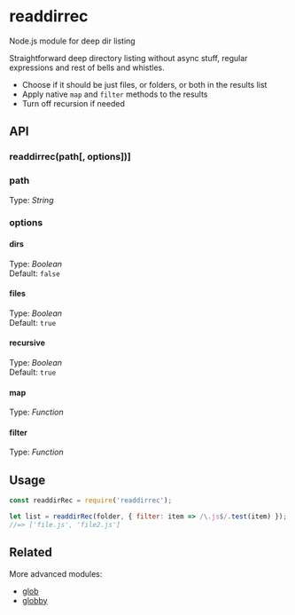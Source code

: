  # readdirrec
Node.js module for deep dir listing 

Straightforward deep directory listing without async stuff, regular expressions and rest of bells and whistles. 
- Choose if it should be just files, or folders, or both in the results list
- Apply native `map` and `filter` methods to the results
- Turn off recursion if needed


## API

### readdirrec(path[, options])]

### path
Type: _String_


### options
#### dirs
Type: _Boolean_  
Default: `false`

#### files
Type: _Boolean_  
Default: `true`

#### recursive
Type: _Boolean_  
Default: `true`

#### map
Type: _Function_  

#### filter
Type: _Function_




## Usage
```javascript
const readdirRec = require('readdirrec');

let list = readdirRec(folder, { filter: item => /\.js$/.test(item) });
//=> ['file.js', 'file2.js']
```

## Related
More advanced modules:
* [glob](https://github.com/isaacs/node-glob)
* [globby](https://github.com/sindresorhus/globby)